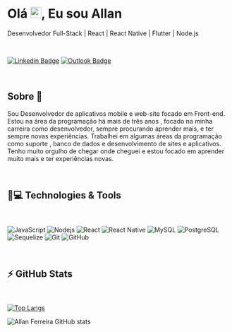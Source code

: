 
<h1 align = "justify"> Olá <img src="https://media.giphy.com/media/hvRJCLFzcasrR4ia7z/giphy.gif" width="25px">, Eu sou Allan</h1>
<p align = "justify">Desenvolvedor Full-Stack | React | React Native | Flutter | Node.js</p>


<br>

[![Linkedin Badge](https://img.shields.io/badge/LinkedIn-0077B5?style=for-the-badge&logo=linkedin&logoColor=white&link=https://www.linkedin.com/in/allan-ferreira-349a3a17a/)](https:https://www.linkedin.com/in/allan-ferreira-349a3a17a/) [![Outlook Badge](https://img.shields.io/badge/Microsoft_Outlook-0078D4?style=for-the-badge&logo=microsoft-https://www.linkedin.com/in/allan-ferreira-349a3a17a/outlook&logoColor=white&link=mailto:allanferreira2001@hotnail.com)](mailto:allanferreira2001@hotnail.com)

<br>


## Sobre 💪

<p>Sou Desenvolvedor de aplicativos mobile e web-site focado em Front-end. Estou na área da programação há mais de três anos , focado na minha carreira como desenvolvedor, sempre procurando aprender mais, e ter sempre novas experiências. Trabalhei em algumas áreas da programação como suporte , banco de dados e desenvolvimento de sites e aplicativos. Tenho muito orgulho de chegar onde cheguei e estou focado em aprender muito mais e ter experiências novas.</p>

<br>

## 🚀💻 Technologies & Tools
<br>

![JavaScript](https://img.shields.io/badge/JavaScript-323330?style=for-the-badge&logo=javascript&logoColor=F7DF1E)
![Nodejs](https://img.shields.io/badge/Node.js-339933?style=for-the-badge&logo=nodedotjs&logoColor=white)
![React](https://img.shields.io/badge/React-20232A?style=for-the-badge&logo=react&logoColor=61DAFB)
![React Native](https://img.shields.io/badge/React_Native-20232A?style=for-the-badge&logo=react&logoColor=61DAFB)
![MySQL](https://img.shields.io/badge/MySQL-005C84?style=for-the-badge&logo=mysql&logoColor=white)
![PostgreSQL](https://img.shields.io/badge/PostgreSQL-316192?style=for-the-badge&logo=postgresql&logoColor=white)
![Sequelize](https://img.shields.io/badge/Sequelize-52B0E7?style=for-the-badge&logo=Sequelize&logoColor=white)
![Git](https://img.shields.io/badge/GIT-E44C30?style=for-the-badge&logo=git&logoColor=white)
![GitHub](https://img.shields.io/badge/-GitHub-181717?style=flat-square&logo=github)

<br>

## ⚡ GitHub Stats

<br>

[![Top Langs](https://github-readme-stats.vercel.app/api/top-langs/?username=Allan-Ferreira-Santos)](https://github.com/Allan-Ferreira-Santos/github-readme-stats)

![Allan Ferreira GitHub stats](https://github-readme-stats.vercel.app/api?username=Allan-Ferreira-Santos&show_icons=true&theme=nord)
